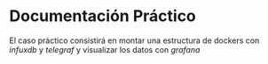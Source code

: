 # Documentación Práctico

El caso práctico consistirá en montar una estructura de dockers con *infuxdb* y *telegraf* y visualizar los datos con *grafana*

